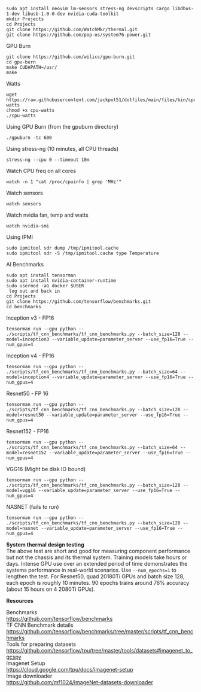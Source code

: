 ```
sudo apt install neovim lm-sensors stress-ng devscripts cargo libdbus-1-dev libusb-1.0-0-dev nvidia-cuda-toolkit
mkdir Projects
cd Projects
git clone https://github.com/WatchMkr/thermal.git
git clone https://github.com/pop-os/system76-power.git
```

GPU Burn
```
git clone https://github.com/wilicc/gpu-burn.git
cd gpu-burn
make CUDAPATH=/usr/
make
```

Watts
```
wget https://raw.githubusercontent.com/jackpot51/dotfiles/main/files/bin/cpu-watts
chmod +x cpu-watts
./cpu-watts
```

Using GPU Burn (from the gpuburn directory)
```
./gpuburn -tc 600
```

Using stress-ng (10 minutes, all CPU threads)
```
stress-ng --cpu 0 --timeout 10m
```

Watch CPU freq on all cores
```
watch -n 1 "cat /proc/cpuinfo | grep 'MHz'"
```

Watch sensors
```
watch sensors
```

Watch nvidia fan, temp and watts
```
watch nvidia-smi
```

Using IPMI
```
sudo ipmitool sdr dump /tmp/ipmitool.cache
sudo ipmitool sdr -S /tmp/ipmitool.cache type Temperature
```


AI Benchmarks
```
sudo apt install tensorman
sudo apt install nvidia-container-runtime
sudo usermod -aG docker $USER
 log out and back in
cd Projects
git clone https://github.com/tensorflow/benchmarks.git
cd benchmarks
```

Inception v3 - FP16
```
tensorman run --gpu python -- ./scripts/tf_cnn_benchmarks/tf_cnn_benchmarks.py --batch_size=128 --model=inception3 --variable_update=parameter_server --use_fp16=True --num_gpus=4
```

Inception v4 - FP16
```
tensorman run --gpu python -- ./scripts/tf_cnn_benchmarks/tf_cnn_benchmarks.py --batch_size=64 --model=inception4 --variable_update=parameter_server --use_fp16=True --num_gpus=4
```

Resnet50 - FP 16
```
tensorman run --gpu python -- ./scripts/tf_cnn_benchmarks/tf_cnn_benchmarks.py --batch_size=128 --model=resnet50 --variable_update=parameter_server --use_fp16=True --num_gpus=4
```

Resnet152 - FP16
```
tensorman run --gpu python -- ./scripts/tf_cnn_benchmarks/tf_cnn_benchmarks.py --batch_size=64 --model=resnet152 --variable_update=parameter_server --use_fp16=True --num_gpus=4
```

VGG16 (Might be disk IO bound)
```
tensorman run --gpu python -- ./scripts/tf_cnn_benchmarks/tf_cnn_benchmarks.py --batch_size=128 --model=vgg16 --variable_update=parameter_server --use_fp16=True --num_gpus=4
```

NASNET (fails to run)
```
tensorman run --gpu python -- ./scripts/tf_cnn_benchmarks/tf_cnn_benchmarks.py --batch_size=128 --model=nasnet --variable_update=parameter_server --use_fp16=True --num_gpus=4
```

**System thermal design testing**<br>
The above test are short and good for measuring component performance but not the chassis and its thermal system. Training models take hours or days. Intense GPU use over an extended period of time demonstrates the systems performance in real-world scenarios. Use ```--num_epochs=1``` to lengthen the test. For Resnet50, quad 20180Ti GPUs and batch size 128, each epoch is roughly 10 minutes. 90 epochs trains around 76% accuracy (about 15 hours on 4 2080Ti GPUs).

**Resources**<br>

Benchmarks<br>
https://github.com/tensorflow/benchmarks<br>
TF CNN Benchmark details<br>
https://github.com/tensorflow/benchmarks/tree/master/scripts/tf_cnn_benchmarks<br>
Tools for preparing datasets<br>
https://github.com/tensorflow/tpu/tree/master/tools/datasets#imagenet_to_gcspy<br>
Imagenet Setup<br>
https://cloud.google.com/tpu/docs/imagenet-setup<br>
Image downloader<br>
https://github.com/mf1024/ImageNet-datasets-downloader<br>
